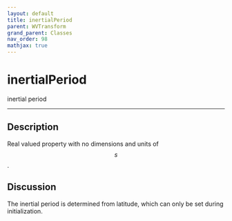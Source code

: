 ```yaml
---
layout: default
title: inertialPeriod
parent: WVTransform
grand_parent: Classes
nav_order: 98
mathjax: true
---
```


#  inertialPeriod

inertial period


---

## Description
Real valued property with no dimensions and units of $$s$$.

## Discussion

The inertial period is determined from latitude, which can only be set during initialization.

